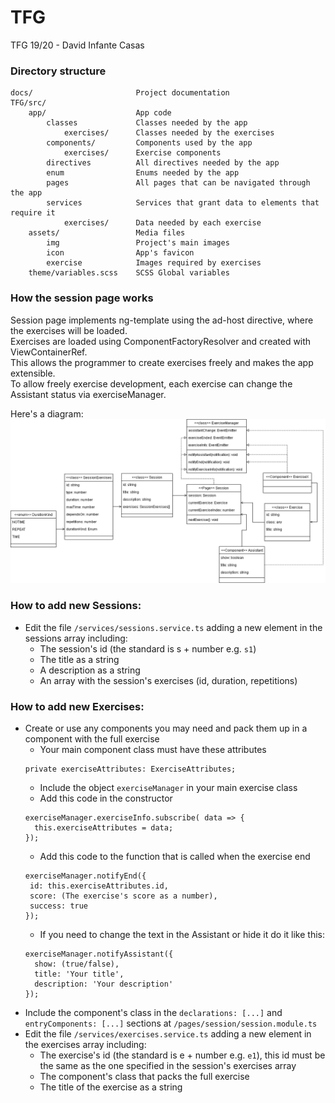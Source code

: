 # TFG
TFG 19/20 - David Infante Casas

### Directory structure
```
docs/                       Project documentation
TFG/src/
    app/                    App code
        classes             Classes needed by the app
            exercises/      Classes needed by the exercises
        components/         Components used by the app
            exercises/      Exercise components
        directives          All directives needed by the app
        enum                Enums needed by the app
        pages               All pages that can be navigated through the app
        services            Services that grant data to elements that require it
            exercises/      Data needed by each exercise
    assets/                 Media files
        img                 Project's main images
        icon                App's favicon
        exercise            Images required by exercises
    theme/variables.scss    SCSS Global variables
```
### How the session page works
Session page implements ng-template using the ad-host directive, where the exercises will be loaded.  
Exercises are loaded using ComponentFactoryResolver and created with ViewContainerRef.  
This allows the programmer to create exercises freely and makes the app extensible.  
To allow freely exercise development, each exercise can change the Assistant status via exerciseManager.

Here's a diagram:
![Sessions Class Diagram](docs/Sessions-Exercises_classdiagram.png)

### How to add new Sessions:
- Edit the file `/services/sessions.service.ts` adding a new element in the sessions array including:
  - The session's id (the standard is s + number e.g. `s1`)
  - The title as a string
  - A description as a string
  - An array with the session's exercises (id, duration, repetitions)

### How to add new Exercises:
- Create or use any components you may need and pack them up in a component with the full exercise
  - Your main component class must have these attributes
  ```
  private exerciseAttributes: ExerciseAttributes;
  ``` 
  - Include the object `exerciseManager` in your main exercise class
  - Add this code in the constructor
  ```
  exerciseManager.exerciseInfo.subscribe( data => {
    this.exerciseAttributes = data;
  });
  ```
  - Add this code to the function that is called when the exercise end
   ```
  exerciseManager.notifyEnd({
    id: this.exerciseAttributes.id,
    score: (The exercise's score as a number),
    success: true
  });
  ```
  - If you need to change the text in the Assistant or hide it do it like this: 
  ```
  exerciseManager.notifyAssistant({
    show: (true/false),
    title: 'Your title',
    description: 'Your description'
  });
  ```
- Include the component's class in the `declarations: [...]` and `entryComponents: [...]` 
        sections at `/pages/session/session.module.ts`
- Edit the file `/services/exercises.service.ts` adding a new element in the exercises array including:
  - The exercise's id (the standard is e + number e.g. `e1`), this id must be the same as the one 
  specified in the session's exercises array
  - The component's class that packs the full exercise
  - The title of the exercise as a string
